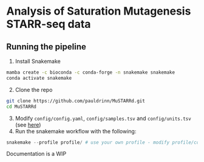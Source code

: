 Analysis of Saturation Mutagenesis STARR-seq data
===

## Running the pipeline
1. Install Snakemake
```sh
mamba create -c bioconda -c conda-forge -n snakemake snakemake
conda activate snakemake
```
2. Clone the repo
```sh
git clone https://github.com/pauldrinn/MuSTARRd.git
cd MuSTARRd
```
3. Modify `config/config.yaml`, `config/samples.tsv` and `config/units.tsv` (see [here](config/README.md))
4. Run the snakemake workflow with the following:
```py
snakemake --profile profile/ # use your own profile - modify profile/config.yaml
```

Documentation is a WIP